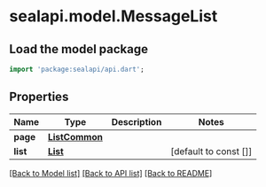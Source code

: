 # sealapi.model.MessageList

## Load the model package
```dart
import 'package:sealapi/api.dart';
```

## Properties
Name | Type | Description | Notes
------------ | ------------- | ------------- | -------------
**page** | [**ListCommon**](ListCommon.md) |  | 
**list** | [**List<Message>**](Message.md) |  | [default to const []]

[[Back to Model list]](../README.md#documentation-for-models) [[Back to API list]](../README.md#documentation-for-api-endpoints) [[Back to README]](../README.md)


